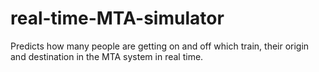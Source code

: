 # real-time-MTA-simulator
Predicts how many people are getting on and off which train, their origin and destination in the MTA system in real time.
